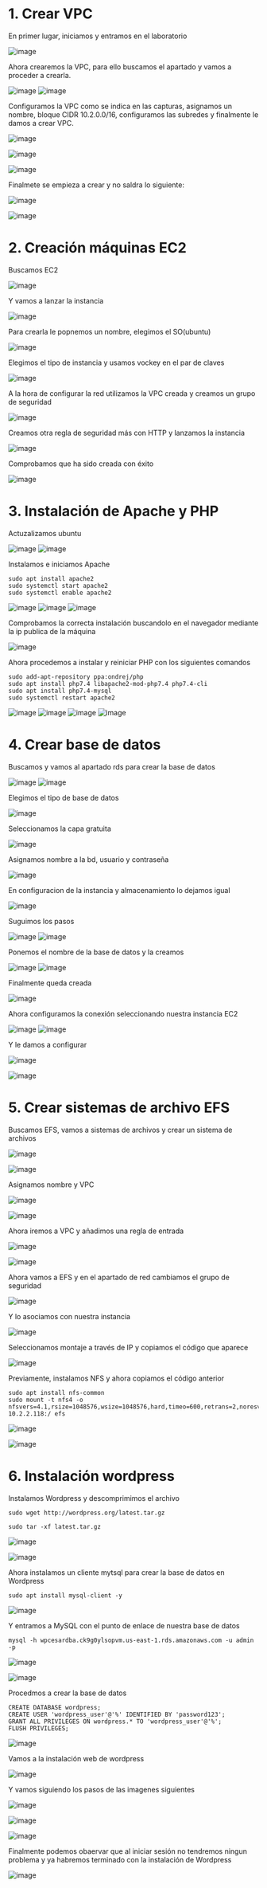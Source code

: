 # 1. Crear VPC
En primer lugar, iniciamos y entramos en el laboratorio 

![image](https://github.com/user-attachments/assets/3dfed35c-6ba1-4832-9b28-2dcd06aa7135)

Ahora crearemos la VPC, para ello buscamos el apartado y vamos a proceder a crearla.

![image](https://github.com/user-attachments/assets/c8e5acf5-268f-46f5-8f4b-0505caf84ba5)
![image](https://github.com/user-attachments/assets/8ca5871d-9074-45ad-9713-dc5ce50e458c)

Configuramos la VPC como se indica en las capturas, asignamos un nombre, bloque CIDR 10.2.0.0/16, configuramos las subredes y finalmente le damos a crear VPC.

![image](https://github.com/user-attachments/assets/b0713522-8296-490e-b39d-82c601230152)

![image](https://github.com/user-attachments/assets/46cef799-f1be-4587-a9a9-75ebf2f89552)

![image](https://github.com/user-attachments/assets/69e0665e-f7bf-4483-8f6d-45985a2f7154)

Finalmete se empieza a crear y no saldra lo siguiente:

![image](https://github.com/user-attachments/assets/f213e1c1-b3db-4484-bc3e-27ab04d9f066)

![image](https://github.com/user-attachments/assets/c2088aa3-0945-4098-af28-bdde7a90a968)

# 2. Creación máquinas EC2

Buscamos EC2

![image](https://github.com/user-attachments/assets/60df5275-6d55-4c99-a0d5-5d7fcb8f74a5)

Y vamos a lanzar la instancia

![image](https://github.com/user-attachments/assets/0599a11e-f346-45ef-bfcd-48cbc9dca675)

Para crearla le popnemos un nombre, elegimos el SO(ubuntu) 

![image](https://github.com/user-attachments/assets/15bd4db6-5fe6-4ce7-961a-8613ecc5cdd3)

Elegimos el tipo de instancia y usamos vockey en el par de claves

![image](https://github.com/user-attachments/assets/a46e4fc3-fca7-446e-954a-d37bd754a4c9)

A la hora de configurar la red utilizamos la VPC creada y creamos un grupo de seguridad 

![image](https://github.com/user-attachments/assets/faca6918-599f-4a6f-a347-c09d980e6ec2)

Creamos otra regla de seguridad más con HTTP y lanzamos la instancia 

![image](https://github.com/user-attachments/assets/030d1f3b-9059-4b1d-b6ca-670493b811c8)

Comprobamos que ha sido creada con éxito

![image](https://github.com/user-attachments/assets/6e166c17-c4c4-420d-9d89-41e4fe21aa4a)

# 3. Instalación de Apache y PHP 

Actuzalizamos ubuntu 

![image](https://github.com/user-attachments/assets/7e874bca-d83f-460d-85b5-8289f03e2fc6)
![image](https://github.com/user-attachments/assets/8884a2b1-11d5-47ec-8185-2044fe3f567e)

Instalamos e iniciamos Apache

```
sudo apt install apache2
sudo systemctl start apache2
sudo systemctl enable apache2
```

![image](https://github.com/user-attachments/assets/5a703d44-99c1-460e-b870-2893519771e4)
![image](https://github.com/user-attachments/assets/ba2b5bc5-9e40-4618-a5e9-47449276a394)
![image](https://github.com/user-attachments/assets/7cca66ec-5045-4f3a-83cd-a904d7a2d412)

Comprobamos la correcta instalación buscandolo en el navegador mediante la ip publica de la máquina

![image](https://github.com/user-attachments/assets/84a8dcf9-17c9-4b30-b284-d3829abe2aa7)

Ahora procedemos a instalar y reiniciar PHP  con los siguientes comandos
```
sudo add-apt-repository ppa:ondrej/php
sudo apt install php7.4 libapache2-mod-php7.4 php7.4-cli
sudo apt install php7.4-mysql
sudo systemctl restart apache2
```
![image](https://github.com/user-attachments/assets/c1c432b7-6023-420d-9aad-d6855ee6bc5d)
![image](https://github.com/user-attachments/assets/bc7a90f8-a4b2-4793-b522-6385a6dc890b)
![image](https://github.com/user-attachments/assets/9ca81a58-2e8e-4886-8472-85feb56a3b40)
![image](https://github.com/user-attachments/assets/331228b5-5bb3-41f2-80c9-5bfba83ff445)

# 4. Crear base de datos

Buscamos y vamos al apartado rds para crear la base de datos

![image](https://github.com/user-attachments/assets/4605cefb-0ab6-4cf9-ab76-e62d43b11ff5)
![image](https://github.com/user-attachments/assets/f4e50c05-f339-43d1-8f01-a5dcc24a7798)

Elegimos el tipo de base de datos

![image](https://github.com/user-attachments/assets/91b597df-5932-4659-a041-9e68db0f329b)

Seleccionamos la capa gratuita

![image](https://github.com/user-attachments/assets/39b76057-6007-4032-a2dc-febc2bf85221)

Asignamos nombre a la bd, usuario y contraseña

![image](https://github.com/user-attachments/assets/789b9043-d726-45d2-8b4c-488ca5ab509a)

En configuracion de la instancia y almacenamiento lo dejamos igual

![image](https://github.com/user-attachments/assets/4ea319f3-b38b-48c7-a276-61936b4d9c2f)

Suguimos los pasos

![image](https://github.com/user-attachments/assets/fdfddc8d-910a-4cde-90ae-e62c30991519)
![image](https://github.com/user-attachments/assets/62e103c7-259b-40d1-8488-0e4e80d50ac3)

Ponemos el nombre de la base de datos y la creamos

![image](https://github.com/user-attachments/assets/1dbe6f1f-b8b4-4431-aa66-ef2f61666b26)
![image](https://github.com/user-attachments/assets/8a43cedc-c7d0-4113-91d4-20ab84ca7978)

Finalmente queda creada

![image](https://github.com/user-attachments/assets/f6d13e83-544f-4144-93be-9834078506bf)


Ahora configuramos la conexión seleccionando nuestra instancia EC2

![image](https://github.com/user-attachments/assets/c735b9bb-a1ba-4f0c-8afc-37312110c348)
![image](https://github.com/user-attachments/assets/d55bf2dc-61c0-448d-8ccc-493c7a2f23d4)

Y le damos a configurar

![image](https://github.com/user-attachments/assets/6a6d6840-8874-40ab-a97f-b397da9b5214)

![image](https://github.com/user-attachments/assets/a65899bc-8381-4525-9d14-a498b6e3aead)

# 5. Crear sistemas de archivo EFS

Buscamos EFS, vamos a sistemas de archivos y crear un sistema de archivos

![image](https://github.com/user-attachments/assets/b770e38f-98de-4097-9e53-d90b9c8f0a03)

![image](https://github.com/user-attachments/assets/fb649bc3-bcb1-419a-8eb5-edd0d6f71637)

Asignamos nombre y VPC

![image](https://github.com/user-attachments/assets/3b524111-8cd6-4c69-83b5-61f2ca3ab311)

![image](https://github.com/user-attachments/assets/885c9b52-c071-4f1d-b545-a97e1021880a)

Ahora iremos a VPC y añadimos una regla de entrada

![image](https://github.com/user-attachments/assets/81f1c5bc-1cd7-4f5a-98c6-dc2dfee6858c)

![image](https://github.com/user-attachments/assets/33631fe5-86bc-44d5-97e8-a01996d324b7)

Ahora vamos a EFS y en el apartado de red cambiamos el grupo de seguridad

![image](https://github.com/user-attachments/assets/e7ea2c9c-6128-483d-b4d1-7ac664037aa9)

Y lo asociamos con nuestra instancia

![image](https://github.com/user-attachments/assets/e3fc2088-7c18-4ae3-916c-6c3c282e3e90)

Seleccionamos montaje a través de IP y copiamos el código que aparece

![image](https://github.com/user-attachments/assets/a7e8ffd6-9f8e-4661-9e58-b60d854b66b2)

Previamente, instalamos NFS y ahora copiamos el código anterior

```
sudo apt install nfs-common
sudo mount -t nfs4 -o nfsvers=4.1,rsize=1048576,wsize=1048576,hard,timeo=600,retrans=2,noresvport 10.2.2.118:/ efs
```

![image](https://github.com/user-attachments/assets/6ae5227f-e8c9-4c22-9703-4776c86a26c3)

![image](https://github.com/user-attachments/assets/2ac18f6c-9307-4613-9508-2626db52eb55)


# 6. Instalación wordpress


Instalamos Wordpress y descomprimimos el archivo

```
sudo wget http://wordpress.org/latest.tar.gz
```
```
sudo tar -xf latest.tar.gz
```

![image](https://github.com/user-attachments/assets/cac42707-f269-4a37-99ad-bd9f2977dc75)

![image](https://github.com/user-attachments/assets/cd555aff-8746-4203-a977-7ab0adfc1ede)

Ahora instalamos un cliente mytsql para crear la base de datos en Wordpress

```
sudo apt install mysql-client -y
```
![image](https://github.com/user-attachments/assets/72d88c91-6431-4506-a1d3-d242f9b0b29f)

Y entramos a MySQL con el punto de enlace de nuestra base de datos

```
mysql -h wpcesardba.ck9g0ylsopvm.us-east-1.rds.amazonaws.com -u admin -p
```

![image](https://github.com/user-attachments/assets/6a953818-535a-4765-afc0-1186baca7615)

![image](https://github.com/user-attachments/assets/b0154d7b-e4d0-4460-b566-9a1965cdd911)

Procedmos a crear la base de datos

```
CREATE DATABASE wordpress;
CREATE USER 'wordpress_user'@'%' IDENTIFIED BY 'password123';
GRANT ALL PRIVILEGES ON wordpress.* TO 'wordpress_user'@'%';
FLUSH PRIVILEGES;
```
![image](https://github.com/user-attachments/assets/b48ca419-b6c7-46b3-85f3-7c1783359a5a)

Vamos a la instalación web de wordpress

![image](https://github.com/user-attachments/assets/ce6d31c9-2b6d-4ad4-82a1-f88b58807928)

Y vamos siguiendo los pasos de las imagenes siguientes

![image](https://github.com/user-attachments/assets/456ad57a-2c52-40c3-add8-8bcc9ba896c9)

![image](https://github.com/user-attachments/assets/96a32237-3c77-48bd-8112-a6b3787e24d8)

![image](https://github.com/user-attachments/assets/ef9841b1-9bb8-4395-a754-61a1579158e1)

Finalmente podemos obaervar que al iniciar sesión no tendremos ningun problema y ya habremos terminado con la instalación de Wordpress

![image](https://github.com/user-attachments/assets/2ac40007-3b93-455d-8410-e653b087da78)





